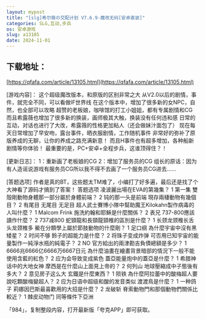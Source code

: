 ```yaml
---
layout: mypost
title: "[slg]希尔薇の交配计划 V7.6.9-魔改无码[安卓直装]"
categories: SLG,互动,步兵
os: 安卓游戏
slug: a13105
date: 2024-11-01
---
```


## 下载地址：

[https://qfafa.com/article/13105.html](https://qfafa.com/article/13105.html)

\[游戏内容\]：
这个超级魔改版本，和原版的区别非常之大
从V2.0以后的剧情，事件，就完全不同，可以看做IF世界线
在这个版本中，增加了很多新的女NPC，自然，也全部可以攻略
超赞的老板娘，咖啡馆的打工小姐姐，都有专属剧情和CG
而且希露薇也增加了很多新的换装，画师极其大触，换装没有任何违和感
日常的互动，对话也进行了大改，希露薇的性格更加粘人（还会做妹汁面包了）
现在每天日常增加了早安吻，露台事件，晒衣服剧情，工作随机事件
非常好的弥补了原版养成的无聊，让你的养成之路充满新意！
而且H事件也有超多增加，各种船新剧情等你体验！
最重要的是，PC+安卓+全程步兵，这谁顶得住？！

\[更新日志\]：
1：重新画了老板娘的CG
2：增加了服务员的CG
组长的原话：因为有人造谣说游戏有服务员CG所以我不得不去画了一个服务员CG进去……

\[答题选项\]
作者是真的BT，这些题太TM难了，小编打了好多遍，最后还是找了个大神看了源码才搞到了答案！
答题选项
凌波麗出場在EVA的第幾集？
1 第一集
雙殻剛動物身體那一部分屬於身體前端？
2 钝的那一头是前端
現存兩棲動物有幾個目？
2 有尾目 无尾目 无足目
超人武士賽博小隊中幫助魔王Kilokahn製作病毒的人叫什麼？
1 Malcom Frink
施洗約翰和耶穌是什麼關係？
2 表兄
737-800應該讀作什麼？
2 737减800
蛇頸龍和長頸龍頸椎的區別是什麼？
1 长颈龙颈椎长舌头龙颈椎多
鱟在分類學上屬於節肢動物的什麼剛？
1 足口纲
為什麼宇宙中沒有黑矮星？
2 时间不够
鈴子的超能力是什麼？
2 将珠子变成炸弹
可否用已知宇宙的能量製作一純淨水瓶的純電子？
2 NO
官方給出的兩津勘吉負債總額是多少？
1 6666兆6666亿6666万6667日元
為什麼油畫在繪畫背景暗部的情況下一般不能使用含藍的紅色？
2 应为会导致变成紫色
蓋亞能量炮中的蓋亞是什麼？
1 希腊神话中的大地女神
摩西是在什麼山上面見上帝的？
2 何列山
地球壓縮成中子態後有多大？
2 意见房子这么大
玄鐵是什麼東西？
1 陨铁
為什麼阿拉蕾中的酸梅超人要說吃顆酸梅變超人？
2 应为日语中超级和酸的发音类似
渡渡鳥是什麼？
1 一种鸽子
莉娜因巴斯最喜歡用的大招是什麼？
2 龙破斩
脊索動物門和那個動物們關係比較近？
1 棘皮动物门
同等條件下亞洲

「984」，复制整段内容，打开最新版「夸克APP」即可获取。